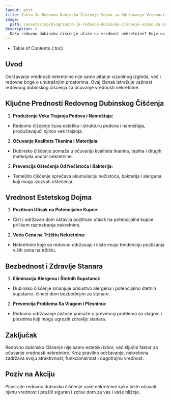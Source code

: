```yaml
---
layout: post
title: Zašto Je Redovno Dubinsko Čišćenje Važno za Održavanje Vrednosti Nekretnine
image: 
  path: /assets/img/blog/zasto-je-redovno-dubinsko-ciscenje-vazno-za-odrzavanje-vrednosti-nekretnine_dubinsko_pranje_ba.png
description: >
  Kako redovno dubinsko čišćenje utiče na vrednost nekretnine? Koje su prednosti održavanja nekretnine kroz temeljito čišćenje? Da li redovno čišćenje doprinosi dužem veku trajanja enterijera nekretnine?
---
```



- Table of Contents
{:toc}


## Uvod

Održavanje vrednosti nekretnine nije samo pitanje vizuelnog izgleda, već i redovne brige o unutrašnjim prostorima. Ovaj članak istražuje važnost redovnog dubinskog čišćenja za očuvanje vrednosti nekretnine.

## Ključne Prednosti Redovnog Dubinskog Čišćenja

1. **Produženje Veka Trajanja Podova i Nameštaja:**
  - Redovno čišćenje čuva estetiku i strukturu podova i nameštaja, produžavajući njihov vek trajanja.

2. **Očuvanje Kvaliteta Tkanina i Materijala:**
  - Dubinsko čišćenje pomaže u očuvanju kvaliteta tkanina, tepiha i drugih materijala unutar nekretnine.

3. **Prevencija Oštećenja Od Nečistoća i Bakterija:**
  - Temeljito čišćenje sprečava akumulaciju nečistoća, bakterija i alergena koji mogu izazvati oštećenja.

## Vrednost Estetskog Dojma

1. **Pozitivan Utisak na Potencijalne Kupce:**
  - Čist i održavan dom ostavlja pozitivan utisak na potencijalne kupce prilikom razmatranja nekretnine.

2. **Veća Cena na Tržištu Nekretnina:**
  - Nekretnine koje se redovno održavaju i čiste imaju tendenciju postizanja viših cena na tržištu.

## Bezbednost i Zdravlje Stanara

1. **Eliminacija Alergena i Štetnih Supstanci:**
  - Dubinsko čišćenje smanjuje prisustvo alergena i potencijalno štetnih supstanci, čineći dom bezbednijim za stanare.

2. **Prevencija Problema Sa Vlagom i Plesnima:**
  - Redovno održavanje čistoće pomaže u prevenciji problema sa vlagom i plesnima koji mogu ugroziti zdravlje stanara.

## Zaključak

Redovno dubinsko čišćenje nije samo estetski izbor, već ključni faktor za očuvanje vrednosti nekretnine. Kroz pravilno održavanje, nekretnina zadržava svoju atraktivnost, funkcionalnost i dugotrajnu vrednost.

## Poziv na Akciju

Planirajte redovno dubinsko čišćenje vaše nekretnine kako biste očuvali njenu vrednost i pružili siguran i zdrav dom za vas i vaše bližnje.
